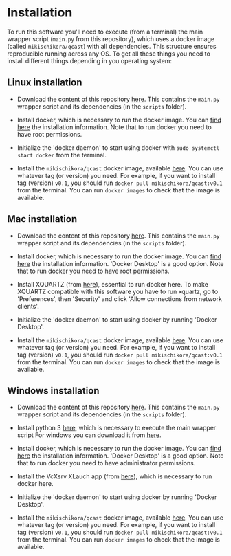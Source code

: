 # Installation

To run this software you'll need to execute (from a terminal) the main wrapper script (`main.py` from this repository), which uses a docker image (called `mikischikora/qcast`) with all dependencies. This structure ensures reproducible running across any OS. To get all these things you need to install different things depending in you operating system:

## Linux installation

- Download the content of this repository [here](https://github.com/Gabaldonlab/qCAST/archive/refs/heads/main.zip). This contains the `main.py` wrapper script and its dependencies (in the `scripts` folder).

- Install docker, which is necessary to run the docker image. You can [find here](https://docs.docker.com/engine/install/) the installation information. Note that to run docker you need to have root permissions.

- Initialize the 'docker daemon' to start using docker with `sudo systemctl start docker` from the terminal.

- Install the `mikischikora/qcast` docker image, available [here](https://hub.docker.com/repository/docker/mikischikora/qcast). You can use whatever tag (or version) you need. For example, if you want to install tag (version) `v0.1`, you should run `docker pull mikischikora/qcast:v0.1` from the terminal. You can run `docker images` to check that the image is available.


## Mac installation

- Download the content of this repository [here](https://github.com/Gabaldonlab/qCAST/archive/refs/heads/main.zip). This contains the `main.py` wrapper script and its dependencies (in the `scripts` folder).

- Install docker, which is necessary to run the docker image. You can [find here](https://docs.docker.com/engine/install/) the installation information. 'Docker Desktop' is a good option. Note that to run docker you need to have root permissions.

- Install XQUARTZ (from [here](https://www.xquartz.org/)), essential to run docker here. To make XQUARTZ compatible with this software you have to run xquartz, go to 'Preferences', then 'Security' and click 'Allow connections from network clients'.

- Initialize the 'docker daemon' to start using docker by running 'Docker Desktop'.

- Install the `mikischikora/qcast` docker image, available [here](https://hub.docker.com/repository/docker/mikischikora/qcast). You can use whatever tag (or version) you need. For example, if you want to install tag (version) `v0.1`, you should run `docker pull mikischikora/qcast:v0.1` from the terminal. You can run `docker images` to check that the image is available.


## Windows installation

- Download the content of this repository [here](https://github.com/Gabaldonlab/qCAST/archive/refs/heads/main.zip). This contains the `main.py` wrapper script and its dependencies (in the `scripts` folder).

- Install python 3 [here](https://www.python.org/downloads/windows/), which is necessary to execute the main wrapper script For windows you can download it from [here](https://www.python.org/downloads/windows/).

- Install docker, which is necessary to run the docker image. You can [find here](https://docs.docker.com/engine/install/) the installation information. 'Docker Desktop' is a good option. Note that to run docker you need to have administrator permissions.

- Install the VcXsrv XLauch app (from [here](https://sourceforge.net/projects/vcxsrv/)), which is necessary to run docker here.

- Initialize the 'docker daemon' to start using docker by running 'Docker Desktop'.

- Install the `mikischikora/qcast` docker image, available [here](https://hub.docker.com/repository/docker/mikischikora/qcast). You can use whatever tag (or version) you need. For example, if you want to install tag (version) `v0.1`, you should run `docker pull mikischikora/qcast:v0.1` from the terminal. You can run `docker images` to check that the image is available.

